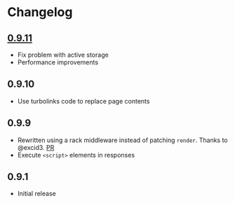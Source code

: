 # Changelog

## [0.9.11](https://github.com/jorgemanrubia/turbolinks_render/pull/11)

- Fix problem with active storage
- Performance improvements

## 0.9.10

- Use turbolinks code to replace page contents

## 0.9.9

- Rewritten using a rack middleware instead of patching `render`. Thanks to @excid3. [PR](https://github.com/jorgemanrubia/turbolinks_render/pull/6)
- Execute `<script>` elements in responses 

## 0.9.1

- Initial release
